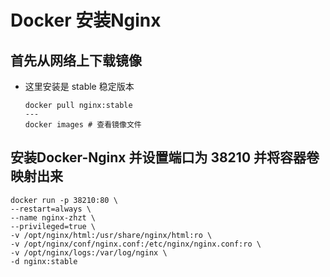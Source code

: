 # Docker 安装Nginx

## 首先从网络上下载镜像

* 这里安装是 stable 稳定版本

  ```shell
  docker pull nginx:stable
  ---
  docker images # 查看镜像文件
  ```

  

## 安装Docker-Nginx 并设置端口为 38210 并将容器卷映射出来

```shell
docker run -p 38210:80 \
--restart=always \
--name nginx-zhzt \
--privileged=true \
-v /opt/nginx/html:/usr/share/nginx/html:ro \
-v /opt/nginx/conf/nginx.conf:/etc/nginx/nginx.conf:ro \
-v /opt/nginx/logs:/var/log/nginx \
-d nginx:stable

```

